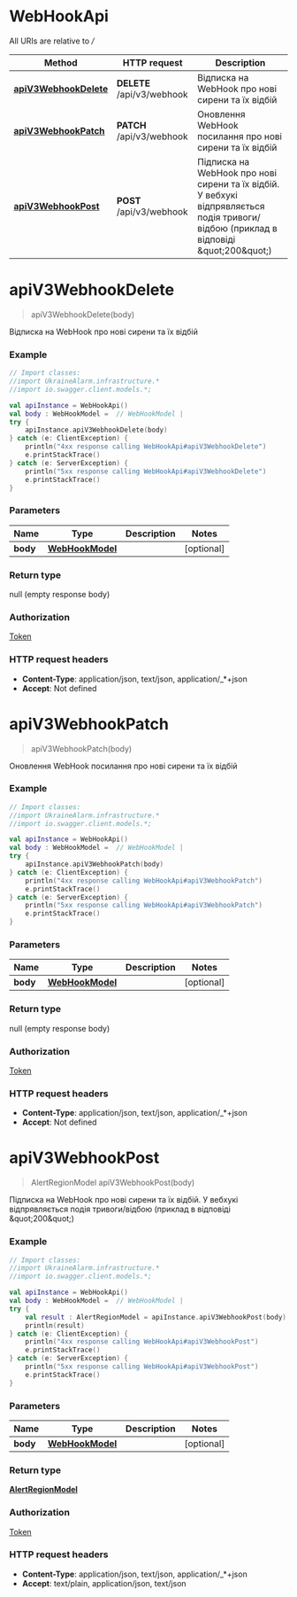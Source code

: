 # WebHookApi

All URIs are relative to */*

Method | HTTP request | Description
------------- | ------------- | -------------
[**apiV3WebhookDelete**](WebHookApi.md#apiV3WebhookDelete) | **DELETE** /api/v3/webhook | Відписка на WebHook про нові сирени та їх відбій
[**apiV3WebhookPatch**](WebHookApi.md#apiV3WebhookPatch) | **PATCH** /api/v3/webhook | Оновлення WebHook посилання про нові сирени та їх відбій
[**apiV3WebhookPost**](WebHookApi.md#apiV3WebhookPost) | **POST** /api/v3/webhook | Підписка на WebHook про нові сирени та їх відбій. У вебхукі відпрявляється подія тривоги/відбою (приклад в відповіді \&quot;200\&quot;)

<a name="apiV3WebhookDelete"></a>
# **apiV3WebhookDelete**
> apiV3WebhookDelete(body)

Відписка на WebHook про нові сирени та їх відбій

### Example
```kotlin
// Import classes:
//import UkraineAlarm.infrastructure.*
//import io.swagger.client.models.*;

val apiInstance = WebHookApi()
val body : WebHookModel =  // WebHookModel | 
try {
    apiInstance.apiV3WebhookDelete(body)
} catch (e: ClientException) {
    println("4xx response calling WebHookApi#apiV3WebhookDelete")
    e.printStackTrace()
} catch (e: ServerException) {
    println("5xx response calling WebHookApi#apiV3WebhookDelete")
    e.printStackTrace()
}
```

### Parameters

Name | Type | Description  | Notes
------------- | ------------- | ------------- | -------------
 **body** | [**WebHookModel**](WebHookModel.md)|  | [optional]

### Return type

null (empty response body)

### Authorization

[Token](../README.md#Token)

### HTTP request headers

 - **Content-Type**: application/json, text/json, application/_*+json
 - **Accept**: Not defined

<a name="apiV3WebhookPatch"></a>
# **apiV3WebhookPatch**
> apiV3WebhookPatch(body)

Оновлення WebHook посилання про нові сирени та їх відбій

### Example
```kotlin
// Import classes:
//import UkraineAlarm.infrastructure.*
//import io.swagger.client.models.*;

val apiInstance = WebHookApi()
val body : WebHookModel =  // WebHookModel | 
try {
    apiInstance.apiV3WebhookPatch(body)
} catch (e: ClientException) {
    println("4xx response calling WebHookApi#apiV3WebhookPatch")
    e.printStackTrace()
} catch (e: ServerException) {
    println("5xx response calling WebHookApi#apiV3WebhookPatch")
    e.printStackTrace()
}
```

### Parameters

Name | Type | Description  | Notes
------------- | ------------- | ------------- | -------------
 **body** | [**WebHookModel**](WebHookModel.md)|  | [optional]

### Return type

null (empty response body)

### Authorization

[Token](../README.md#Token)

### HTTP request headers

 - **Content-Type**: application/json, text/json, application/_*+json
 - **Accept**: Not defined

<a name="apiV3WebhookPost"></a>
# **apiV3WebhookPost**
> AlertRegionModel apiV3WebhookPost(body)

Підписка на WebHook про нові сирени та їх відбій. У вебхукі відпрявляється подія тривоги/відбою (приклад в відповіді \&quot;200\&quot;)

### Example
```kotlin
// Import classes:
//import UkraineAlarm.infrastructure.*
//import io.swagger.client.models.*;

val apiInstance = WebHookApi()
val body : WebHookModel =  // WebHookModel | 
try {
    val result : AlertRegionModel = apiInstance.apiV3WebhookPost(body)
    println(result)
} catch (e: ClientException) {
    println("4xx response calling WebHookApi#apiV3WebhookPost")
    e.printStackTrace()
} catch (e: ServerException) {
    println("5xx response calling WebHookApi#apiV3WebhookPost")
    e.printStackTrace()
}
```

### Parameters

Name | Type | Description  | Notes
------------- | ------------- | ------------- | -------------
 **body** | [**WebHookModel**](WebHookModel.md)|  | [optional]

### Return type

[**AlertRegionModel**](AlertRegionModel.md)

### Authorization

[Token](../README.md#Token)

### HTTP request headers

 - **Content-Type**: application/json, text/json, application/_*+json
 - **Accept**: text/plain, application/json, text/json

